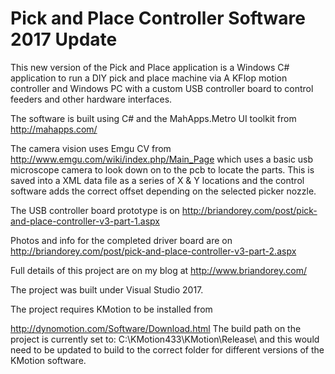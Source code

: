 Pick and Place Controller Software 2017 Update
==================

This new version of the Pick and Place application is a Windows C# application to run a DIY pick and place machine via A KFlop motion controller and Windows PC with a custom USB controller board to control feeders and other hardware interfaces. 

The software is built using C# and the MahApps.Metro UI toolkit from http://mahapps.com/

The camera vision uses Emgu CV from http://www.emgu.com/wiki/index.php/Main_Page which uses a basic usb microscope camera to look down on to the pcb to locate the parts. This is saved into a XML data file as a series of X & Y locations and the control software adds the correct offset depending on the selected picker nozzle.

The USB controller board prototype is on http://briandorey.com/post/pick-and-place-controller-v3-part-1.aspx

Photos and info for the completed driver board are on http://briandorey.com/post/pick-and-place-controller-v3-part-2.aspx

Full details of this project are on my blog at http://www.briandorey.com/

The project was built under Visual Studio 2017.

The project requires KMotion to be installed from

http://dynomotion.com/Software/Download.html
The build path on the project is currently set to: C:\KMotion433\KMotion\Release\ and this would need to be updated to build to the correct folder for different versions of the KMotion software.